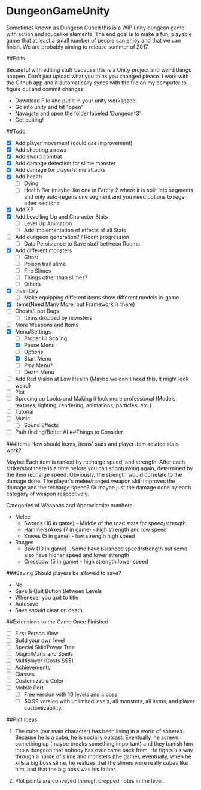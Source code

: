 # DungeonGameUnity
Sometimes known as Dungeon Cubed this is a WIP unity dungeon game with action and rougelike elements. The end goal is to make a fun, playable game that at least a small number of people can enjoy and that we can finish. We are probably aiming to release summer of 2017.

##Edits

Becareful with editing stuff because this is a Unity project and weird things happen. Don't just upload what you think you changed please. I work with the Github app and it automatically syncs with the file on my computer to figure out and commit changes. 

- Download File and put it in your unity workspace
- Go into unity and hit "open"
- Navagate and open the folder labeled 'Dungeon^3'
- Get editing!

##Todo
- [X] Add player movement (could use improvement)
- [X] Add shooting arrows
- [X] Add sword combat
- [X] Add damage detection for slime monster
- [X] Add damage for player/slime attacks
- [X] Add health
  - [ ] Dying
  - [ ] Health Bar (maybe like one in Farcry 2 where it is split into segments and only auto-regens one segment and you need potions to regen other sections.
- [X] Add XP
- [X] Add Levelling Up and Character Stats
  - [ ] Level Up Animation
  - [ ] Add implementation of effects of all Stats
- [ ] Add dungeon generation? / Room progression
  - [ ] Data Persistence to Save stuff between Rooms
- [X] Add different monsters
  - [ ] Ghost
  - [ ] Poison trail slime
  - [ ] Fire Slimes
  - [ ] Things other than slimes?
  - [ ] Others
- [X] Inventory
  - [ ] Make equipping different items show different models in-game
- [X] Items(Need Many More, but Framework is there)
- [ ] Chests/Loot Bags
  - [ ] Items dropped by monsters
- [ ] More Weapons and Items
- [X] Menu/Settings
  - [ ] Proper UI Scaling
  - [X] Pause Menu
  - [ ] Options
  - [X] Start Menu
  - [ ] Play Menu?
  - [ ] Death Menu
- [ ] Add Red Vision at Low Health (Maybe we don't need this, it might look weird)
- [ ] Plot
- [ ] Sprucing up Looks and Making it look more professional (Models, textures, lighting, rendering, animations, particles, etc.)
- [ ] Tutorial
- [ ] Music
  - [ ] Sound Effects
- [ ] Path finding/Better AI
##Things to Consider

###Items
How should items, items' stats and player item-related stats work?

Maybe: Each item is ranked by recharge speed, and strength. After each strike/shot there is a time before you can shoot/swing again, determined by the item recharge speed. Obviously, the strength would correlate to the damage done. The player's melee/ranged weapon skill improves the damage and the recharge speed? Or maybe just the damage done by each category of weapon respectively. 

Categories of Weapons and Approxiamite numbers:

  - Melee
    - Swords (10 in game) - Middle of the road stats for speed/strength
    - Hammers/Axes (7 in game) - high strength and low speed
    - Knives (5 in game) - low strength high speed
  - Ranges
    - Bow (10 in game) - Some have balanced speed/strength but some also have higher speed and lower strength
    - Crossbow (5 in game) - high strength lower speed

###Saving
Should players be allowed to save?
 - No
 - Save & Quit Button Between Levels
 - Whenever you quit to title
 - Autosave
 - Save should clear on death

##Extensions to the Game Once Finished
- [ ] First Person View
- [ ] Build your own level
- [ ] Special Skill/Power Tree
- [ ] Magic/Mana and Spells
- [ ] Multiplayer (Costs $$$)
- [ ] Achievements
- [ ] Classes
- [ ] Customizable Color
- [ ] Mobile Port
  - [ ] Free version with 10 levels and a boss
  - [ ] $0.99 version with unlimited levels, all monsters, all items, and player customizability.

##Plot Ideas

1) The cube (our main character) has been living in a world  of spheres. Because he is a cube, he is socially outcast. Eventually, he screws something up (maybe breaks something important) and they banish him into a dungeon that nobody has ever came back from. He fights his way through a horde of slime and monsters (the game), eventually, when he kills a big boss slime, he realizes that the slimes were really cubes like him, and that the big boss was his father. 

2) Plot points are conveyed through dropped notes in the level.
